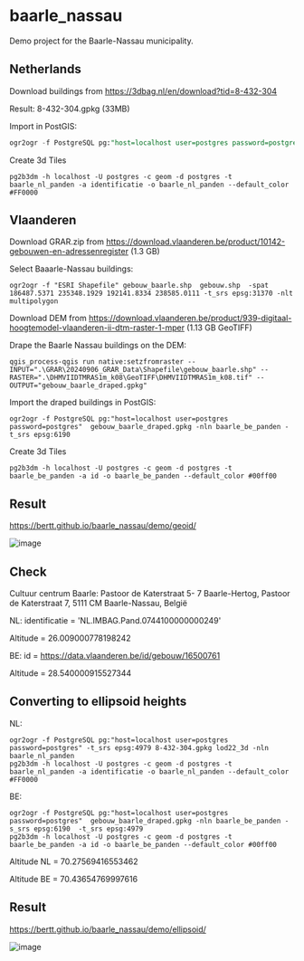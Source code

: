 # baarle_nassau

Demo project for the Baarle-Nassau municipality.

## Netherlands

Download buildings from https://3dbag.nl/en/download?tid=8-432-304

Result:  8-432-304.gpkg (33MB)

Import in PostGIS:

```sql
ogr2ogr -f PostgreSQL pg:"host=localhost user=postgres password=postgres" -t_srs epsg:7415 8-432-304.gpkg lod22_3d -nln baarle_nl_panden
```

Create 3d Tiles

```shell
pg2b3dm -h localhost -U postgres -c geom -d postgres -t baarle_nl_panden -a identificatie -o baarle_nl_panden --default_color #FF0000
```

## Vlaanderen

Download GRAR.zip from https://download.vlaanderen.be/product/10142-gebouwen-en-adressenregister (1.3 GB)

Select Baaarle-Nassau buildings:

```shell
ogr2ogr -f "ESRI Shapefile" gebouw_baarle.shp  gebouw.shp  -spat 186487.5371 235348.1929 192141.8334 238585.0111 -t_srs epsg:31370 -nlt multipolygon
```

Download DEM from https://download.vlaanderen.be/product/939-digitaal-hoogtemodel-vlaanderen-ii-dtm-raster-1-mper (1.13 GB GeoTIFF)

Drape the Baarle Nassau buildings on the DEM: 

```shell
qgis_process-qgis run native:setzfromraster --INPUT=".\GRAR\20240906_GRAR_Data\Shapefile\gebouw_baarle.shp" --RASTER=".\DHMVIIDTMRAS1m_k08\GeoTIFF\DHMVIIDTMRAS1m_k08.tif" --OUTPUT="gebouw_baarle_draped.gpkg"
```

Import the draped buildings in PostGIS:

```shell
ogr2ogr -f PostgreSQL pg:"host=localhost user=postgres password=postgres"  gebouw_baarle_draped.gpkg -nln baarle_be_panden -t_srs epsg:6190 
```

Create 3d Tiles

```shell
pg2b3dm -h localhost -U postgres -c geom -d postgres -t baarle_be_panden -a id -o baarle_be_panden --default_color #00ff00
```
## Result

https://bertt.github.io/baarle_nassau/demo/geoid/

![image](https://github.com/user-attachments/assets/62e0f209-ca77-4370-b2ca-24f223d3a1da)

## Check

Cultuur centrum Baarle: Pastoor de Katerstraat 5- 7 Baarle-Hertog, Pastoor de Katerstraat 7, 5111 CM Baarle-Nassau, België

NL: identificatie = 'NL.IMBAG.Pand.0744100000000249'

Altitude = 26.009000778198242

BE: id = https://data.vlaanderen.be/id/gebouw/16500761

Altitude = 28.540000915527344

## Converting to ellipsoid heights

NL:

```shell
ogr2ogr -f PostgreSQL pg:"host=localhost user=postgres password=postgres" -t_srs epsg:4979 8-432-304.gpkg lod22_3d -nln baarle_nl_panden
pg2b3dm -h localhost -U postgres -c geom -d postgres -t baarle_nl_panden -a identificatie -o baarle_nl_panden --default_color #FF0000
```

BE:
```shell
ogr2ogr -f PostgreSQL pg:"host=localhost user=postgres password=postgres"  gebouw_baarle_draped.gpkg -nln baarle_be_panden -s_srs epsg:6190  -t_srs epsg:4979 
pg2b3dm -h localhost -U postgres -c geom -d postgres -t baarle_be_panden -a id -o baarle_be_panden --default_color #00ff00
```

Altitude NL = 70.27569416553462

Altitude BE = 70.43654769997616

## Result

https://bertt.github.io/baarle_nassau/demo/ellipsoid/

![image](https://github.com/user-attachments/assets/2d2bf784-1ec0-43c0-96db-4f273ec26577)

